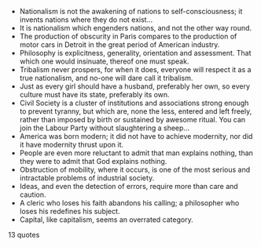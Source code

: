  - Nationalism is not the awakening of nations to self-consciousness; it invents nations where they do not exist...
 - It is nationalism which engenders nations, and not the other way round.
 - The production of obscurity in Paris compares to the production of motor cars in Detroit in the great period of American industry.
 - Philosophy is explicitness, generality, orientation and assessment. That which one would insinuate, thereof one must speak.
 - Tribalism never prospers, for when it does, everyone will respect it as a true nationalism, and no-one will dare call it tribalism.
 - Just as every girl should have a husband, preferably her own, so every culture must have its state, preferably its own.
 - Civil Society is a cluster of institutions and associations strong enough to prevent tyranny, but which are, none the less, entered and left freely, rather than imposed by birth or sustained by awesome ritual. You can join the Labour Party without slaughtering a sheep...
 - America was born modern; it did not have to achieve modernity, nor did it have modernity thrust upon it.
 - People are even more reluctant to admit that man explains nothing, than they were to admit that God explains nothing.
 - Obstruction of mobility, where it occurs, is one of the most serious and intractable problems of industrial society.
 - Ideas, and even the detection of errors, require more than care and caution.
 - A cleric who loses his faith abandons his calling; a philosopher who loses his redefines his subject.
 - Capital, like capitalism, seems an overrated category.

13 quotes